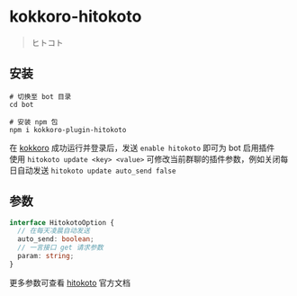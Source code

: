 # kokkoro-hitokoto

> ヒトコト

## 安装

``` shell
# 切换至 bot 目录
cd bot

# 安装 npm 包
npm i kokkoro-plugin-hitokoto
```

在 [kokkoro](https://github.com/kokkorojs/kokkoro) 成功运行并登录后，发送 `enable hitokoto` 即可为 bot 启用插件  
使用 `hitokoto update <key> <value>` 可修改当前群聊的插件参数，例如关闭每日自动发送 `hitokoto update auto_send false`

## 参数

``` typescript
interface HitokotoOption {
  // 在每天凌晨自动发送
  auto_send: boolean;
  // 一言接口 get 请求参数
  param: string;
}
```

更多参数可查看 [hitokoto](https://developer.hitokoto.cn/sentence/#%E8%AF%B7%E6%B1%82%E5%8F%82%E6%95%B0) 官方文档
